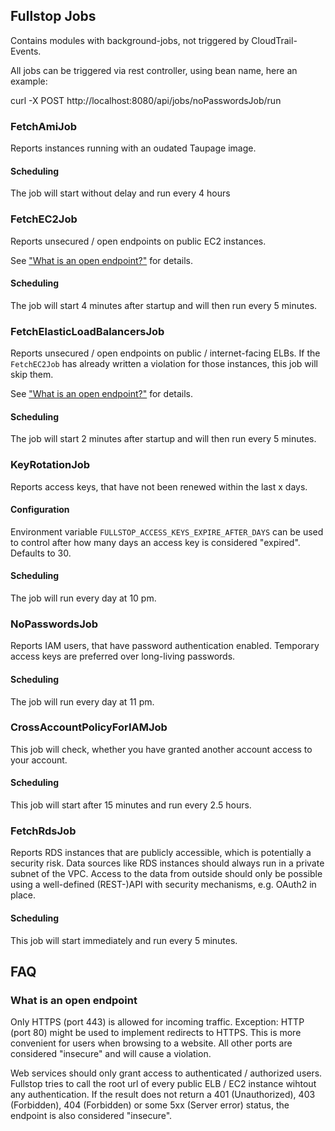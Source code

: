 ## Fullstop Jobs

Contains modules with background-jobs, not triggered by CloudTrail-Events.

All jobs can be triggered via rest controller, using bean name, here an example:

curl -X POST http://localhost:8080/api/jobs/noPasswordsJob/run

### FetchAmiJob

Reports instances running with an oudated Taupage image.

#### Scheduling

The job will start without delay and run every 4 hours

### FetchEC2Job

Reports unsecured / open endpoints on public EC2 instances.

See ["What is an open endpoint?"](#what-is-an-open-endpoint) for details.
#### Scheduling

The job will start 4 minutes after startup and will then run every 5 minutes.



### FetchElasticLoadBalancersJob

Reports unsecured / open endpoints on public / internet-facing ELBs. If the ```FetchEC2Job``` has already written a
violation for those instances, this job will skip them.

See ["What is an open endpoint?"](#what-is-an-open-endpoint) for details.

#### Scheduling

The job will start 2 minutes after startup and will then run every 5 minutes.

### KeyRotationJob

Reports access keys, that have not been renewed within the last x days.

#### Configuration

Environment variable `FULLSTOP_ACCESS_KEYS_EXPIRE_AFTER_DAYS` can be used to control
after how many days an access key is considered "expired". Defaults to 30.

#### Scheduling

The job will run every day at 10 pm.

### NoPasswordsJob

Reports IAM users, that have password authentication enabled. Temporary access keys
are preferred over long-living passwords.

#### Scheduling

The job will run every day at 11 pm.

### CrossAccountPolicyForIAMJob

This job will check, whether you have granted another account access to your account.

#### Scheduling

This job will start after 15 minutes and run every 2.5 hours.

### FetchRdsJob

Reports RDS instances that are publicly accessible, which is potentially a security risk.
Data sources like RDS instances should always run in a private subnet of the VPC.
Access to the data from outside should only be possible using a well-defined (REST-)API
with security mechanisms, e.g. OAuth2 in place.

#### Scheduling

This job will start immediately and run every 5 minutes.

## FAQ

### What is an open endpoint

Only HTTPS (port 443) is allowed for incoming traffic. Exception: HTTP (port 80) might be
used to implement redirects to HTTPS. This is more convenient for users when browsing to
a website. All other ports are considered "insecure" and will cause a violation.

Web services should only grant access to authenticated / authorized users. Fullstop tries
to call the root url of every public ELB / EC2 instance wihtout any authentication.
If the result does not return a 401 (Unauthorized), 403 (Forbidden), 404 (Forbidden) or some 5xx (Server error)
status, the endpoint is also considered "insecure".
